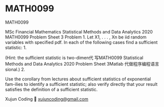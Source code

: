 # MATH0099
MATH0099


MSc Financial Mathematics Statistical Methods and Data Analytics 2020 MATH0099 Problem Sheet 3 Problem 1. Let X1, . . . , Xn be iid random variables with specified pdf. In each of the following cases find a sufficient statistic: 1.

(Hint: the sufficient statistic is two-dimen代 写MATH0099 Statistical Methods and Data Analytics 2020 Problem Sheet 3Matlab 代做程序编程语言sional.) 2.

Use the corollary from lectures about sufficient statistics of exponential fam-ilies to identify a sufficient statistic; also verify directly that your result satisfies the definition of a sufficient statistic.

Xujun Coding 📧 xujuncoding@gmail.com
